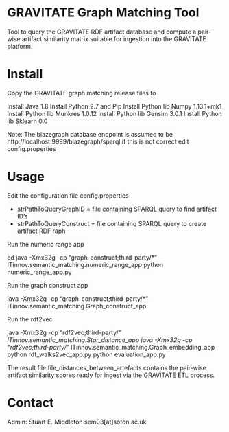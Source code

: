 # GRAVITATE Graph Matching Tool

Tool to query the GRAVITATE RDF artifact database and compute a pair-wise artifact similarity matrix suitable for ingestion into the GRAVITATE platform.

# Install

Copy the GRAVITATE graph matching release files to <install dir>

Install Java 1.8
Install Python 2.7 and Pip
Install Python lib Numpy 1.13.1+mk1
Install Python lib Munkres 1.0.12
Install Python lib Gensim 3.0.1
Install Python lib Sklearn 0.0

Note: The blazegraph database endpoint is assumed to be http://localhost:9999/blazegraph/sparql if this is not correct edit config.properties

# Usage

Edit the configuration file config.properties
+ strPathToQueryGraphID = file containing SPARQL query to find artifact ID’s
+ strPathToQueryConstruct = file containing SPARQL query to create artifact RDF raph

Run the numeric range app

cd <install dir>
java -Xmx32g -cp “graph-construct;third-party/*” ITinnov.semantic_matching.numeric_range_app
python numeric_range_app.py

Run the graph construct app

java -Xmx32g -cp “graph-construct;third-party/*” ITinnov.semantic_matching.Graph_construct_app

Run the rdf2vec

java -Xmx32g -cp “rdf2vec;third-party/*” ITinnov.semantic_matching.Star_distance_app
java -Xmx32g -cp “rdf2vec;third-party/*” ITinnov.semantic_matching.Graph_embedding_app
python rdf_walks2vec_app.py
python evaluation_app.py

The result file file_distances_between_artefacts contains the pair-wise artifact similarity scores ready for ingest via the GRAVITATE ETL process.

# Contact

Admin: Stuart E. Middleton sem03[at]soton.ac.uk
